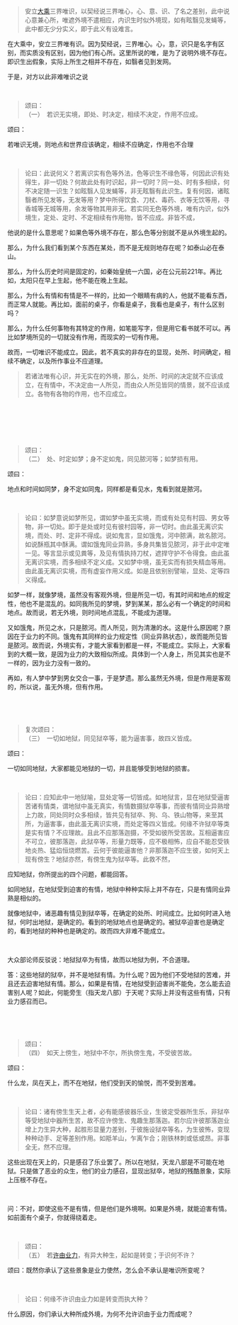 <blockquote data-pid="iPAtyLbK">安立<a href="http://link.zhihu.com/?target=https%3A//www.baidu.com/s%3Fwd%3D%25E5%25A4%25A7%25E4%25B9%2598%26tn%3DSE_PcZhidaonwhc_ngpagmjz%26rsv_dl%3Dgh_pc_zhidao" class=" wrap external" target="_blank" rel="nofollow noreferrer">大乘</a>三界唯识，以契经说三界唯心，心、意、识、了名之差别，此中说心意兼心所，唯遮外境不遣相应，内识生时似外境现，如有眩翳见发蝇等，此中都无少分实义，即于此义有设难言。</blockquote><p data-pid="4m2dqtkE">在大乘中，安立三界唯有识。因为契经说，三界唯心。心，意，识只是名字有区别，而实质没有区别，因为他们有心所。这里所说的唯，是为了说明外境不存在。即识生出假象，实际上所生之相并不存在，如翳者见到发网。</p><p data-pid="mKf1DjPJ">于是，对方以此非难唯识之说</p><p><br></p><blockquote data-pid="va_4lelY">颂曰：<br>（一）　若识无实境，即处、时决定，相续不决定，作用不应成。</blockquote><p data-pid="Pun_K29x">颂曰：</p><p data-pid="YpZPw2ZJ">若唯识无境，则地点和世界应该确定，相续不应确定，作用也不合理</p><p><br></p><blockquote data-pid="NbL_RRGl">论曰：此说何义？若离识实有色等外法，色等识生不缘色等，何因此识有处得生，非一切处？何故此处有时识起，非一切时？同一处、时有多相续，何不决定随一识生？如眩翳人见发蝇等，非无眩翳有此识生。复有何因，诸眩翳者所见发等，无发等用？梦中所得饮食、刀杖、毒药、衣等无饮等用，寻香城等无城等用，余发等物其用非无。若实同无色等外境，唯有内识，似外境生，定处、定时、不定相续有作用物，皆不应成。非皆不成，</blockquote><p data-pid="lqgGAkcn">他说的是什么意思呢？如果色等外境不存在，那么色等分别就不是从外境生起的。</p><p data-pid="ga27r4WO">那么，为什么我们看到某个东西在某处，而不是无规则地存在呢？如泰山必在泰山。</p><p data-pid="yxYjJVci">那么，为什么历史时间是固定的，如秦始皇统一六国，必在公元前221年。再比如，太阳只在早上生起，他不能在晚上生起。</p><p data-pid="rUeXJHxy">那么，为什么有情和有情是不一样的，比如一个眼睛有病的人，他就不能看东西，而正常人就能。再比如，面前的桌子，你看是桌子，我看也是桌子，有什么区别吗？</p><p data-pid="BrANknrr">那么，为什么任何事物有其特定的作用，如笔能写字，但是用它看书就不可以。再比如梦境所见的一切就没有作用，而现实的一切有作用。</p><p data-pid="gRrex00g">故而，一切唯识不能成立。因此，若不真实的非存在的显现，处所、时间确定，相续不确定，以及所作事业不应道理。</p><blockquote data-pid="UH9VBUl-">若诸法唯有心识，并无实在的外境，那么，处所、时间的决定就不应该成立，在有情中，不决定由一人所见，而由众人所见皆同的情景，就不应该成立。各物有各物的作用，也不应成立。</blockquote><p><br></p><p><br></p><p><br></p><blockquote data-pid="UXD8pLiv">颂曰：<br>（二）　处、时定如梦；身不定如鬼，同见脓河等；如梦损有用。</blockquote><p data-pid="U5JIiT3g">颂曰：</p><p data-pid="4YuPpEhm">地点和时间如同梦，身不定如同鬼，同样都是看见水，鬼看到就是脓河。</p><p><br></p><blockquote data-pid="vhuQmYCY">论曰：如梦意说如梦所见，谓如梦中虽无实境，而或有处见有村园、男女等物，非一切处。即于是处或时见有彼村园等，非一切时。由此虽无离识实境，而处、时、定非不得成。说如鬼言，显如饿鬼，河中脓满，故名脓河。如说酥瓶其中酥满。谓如饿鬼同业异熟，多身共集皆见脓河，非于此中定唯一见。等言显示或见粪等，及见有情执持刀杖，遮捍守护不令得食。由此虽无离识实境，而多相续不定义成。又如梦中境，虽无实而有损失精血等用。由此虽无离识实境，而有虚妄作用义成。如是且依别别譬喻，显处、定等四义得成。</blockquote><p data-pid="-tpyGRgv">如梦一样，就像梦境，虽然没有客观外境，但是所见一切，有其时间和地点的规定性，他也不是混乱的。如同我所见的梦境，梦到某某，那么必有一个确定的时间和地点。故而说，若无外境，则时间地点混乱，不能成为道理。</p><p data-pid="XdxcHaQ3">又如饿鬼，所见之水，只是脓河。而人所见，则为清澈的水。这是什么原因呢？原因在于业力的不同。饿鬼有其同样的业力规定性（同业异熟状态），故而能所见皆是脓河。故而说，外境实有，才能大家看到都是一样，不能成立。实际上，大家看到的大概一致，是因为业力的大致相似所成。具体到一个人身上，所见其实也是不一样的，因为业力没有一致的。</p><p data-pid="MDWjjLm3">再如，有人梦中梦到男女交合一事，于是梦遗。那么虽然无外境，但是作用是客观的，所以说，虽无外境，但有作用。</p><p><br></p><p><br></p><blockquote data-pid="tOX9Mqd6">复次颂曰：<br>（三）　一切如地狱，同见狱卒等，能为逼害事，故四义皆成。</blockquote><p data-pid="xlPiKjKA">颂曰：</p><p data-pid="TPMLdmsA">一切如同地狱，大家都能见地狱的一切，并且能够受到地狱的损害。</p><p><br></p><blockquote data-pid="jxOfoza6">论曰：应知此中一地狱喻，显处定等一切皆成。如地狱言，显在地狱受逼害苦诸有情类，谓地狱中虽无真实，有情数摄狱卒等事，而彼有情同业异熟增上力故，同处同时众多相续，皆共见有狱卒、狗、乌、铁山物等，来至其所，为逼害事，由此虽无离识实境，而处定等四义皆成。何缘不许狱卒等类是实有情？不应理故。且此不应那落迦摄，不受如彼所受苦故。互相逼害应不可立，彼那落迦，此狱卒等，形量力既等，应不极相怖，应自不能忍受铁地炎热、猛焰恒烧燃苦。云何于彼能逼害他？非那落迦不应生彼，如何天上现有傍生？地狱亦然，有傍生鬼为狱卒等。此救不然，</blockquote><p data-pid="b_JrW6Mr">应知地狱，你所提出的四个问题，都能回答。</p><p data-pid="clp4yL12">如同地狱，在地狱受到迫害的有情，地狱中种种实际上并不存在，只是有情同业异熟是相似的。</p><p data-pid="yNGUDsu-">就像地狱中，诸恶趣有情见到狱卒等，在确定的处所、时间成立。比如何时进入地狱，何时出地狱，是确定的。看到的地狱地点也是确定的。被狱卒迫害也是确定的，看到地狱的种种也是确定的。故而四大非难不能成立。</p><p><br></p><p data-pid="A5_ohqKc">大众部论师反驳说：地狱狱卒为有情，故而以地狱为例，不合道理。</p><p data-pid="wvwQ5I_D">答：这些地狱的狱卒，并不是地狱有情。为什么呢？因为他们不受地狱的苦难，并且还去迫害地狱有情。那么，如果是有情，在地狱受到迫害尚不能免，怎么能去迫害别人呢？如此，何能旁生（指天龙八部）于天呢？实际上并没有这些有情，只有业力感召而已。</p><p><br></p><p><br></p><blockquote data-pid="raNJBrAw">颂曰：<br>（四）　如天上傍生，地狱中不尔，所执傍生鬼，不受彼苦故。</blockquote><p data-pid="WWDD_mLy">颂曰：</p><p data-pid="UHOu372E">什么龙，凤在天上，而不在地狱，他们受到天的愉悦，而不受到苦难。</p><p><br></p><blockquote data-pid="kV4FE6Ps">论曰：诸有傍生生天上者，必有能感彼器乐业，生彼定受器所生乐，非狱卒等受地狱中器所生苦，故不应许傍生、鬼趣生那落迦。若尔应许彼那落迦业增上力生异大种，起胜形显量力差别，于彼施设狱卒等名，为生彼怖，变现种种动手、足等差别作用。如羝羊山，乍离乍合；刚铁林刺或低或昂。非事全无，然不应理。</blockquote><p data-pid="qA-dYg24">这些出现在天上的，只是感召了乐业罢了。所以在地狱，天龙八部是不可能在地狱。只是做了恶业的众生，他们的业力感召，显现出狱卒，地狱的残酷景象，实际上压根不存在。</p><p><br></p><p data-pid="vFCaRFpn">问：不对，即使这些不是有情，但是他们是外境啊。如果是外境，就能迫害有情。如前面有个桌子，你就得绕着走。</p><p><br></p><blockquote data-pid="LG2uu7zW">颂曰：<br>（五）　若<a href="http://link.zhihu.com/?target=https%3A//www.baidu.com/s%3Fwd%3D%25E8%25AE%25B8%25E7%2594%25B1%26tn%3DSE_PcZhidaonwhc_ngpagmjz%26rsv_dl%3Dgh_pc_zhidao" class=" wrap external" target="_blank" rel="nofollow noreferrer">许由</a><a href="http://link.zhihu.com/?target=https%3A//www.baidu.com/s%3Fwd%3D%25E4%25B8%259A%25E5%258A%259B%26tn%3DSE_PcZhidaonwhc_ngpagmjz%26rsv_dl%3Dgh_pc_zhidao" class=" wrap external" target="_blank" rel="nofollow noreferrer">业力</a>，有异大种生，起如是转变；于识何不许？</blockquote><p data-pid="yQRA35vN">颂曰：既然你承认了这些景象是业力使然，怎么会不承认是唯识所变呢？</p><p><br></p><blockquote data-pid="Nzd-frDG">论曰：何缘不许识由业力如是转变而执大种？</blockquote><p data-pid="bL3U6RmF">什么原因，你们承认大种所成外境，为何不允许识由于业力而成呢？</p><p></p><p></p><p></p><p></p>